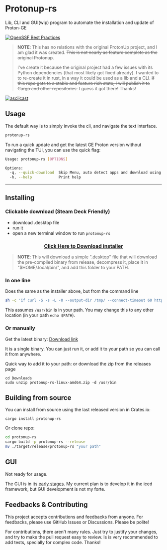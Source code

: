 # Protonup-rs

Lib, CLI and GUI(wip) program to automate the installation and update of Proton-GE

[![OpenSSF Best Practices](https://www.bestpractices.dev/projects/10372/badge)](https://www.bestpractices.dev/projects/10372)

> **NOTE**: This has no relations with the original ProtonUp project, and I am glad it was created.
> ~~This is not nearly as feature complete as the original Protonup~~.
>
> I've create it because the original project had a few issues with its Python dependencies (that most likely got fixed already).
> I wanted to to re-create it in rust, in a way it could be used as a lib and a CLI.
> ~~If this repo gets to a stable and feature rich state, I will publish it to Cargo and other repositories.~~ I guess it got there! Thanks!

[![asciicast](https://asciinema.org/a/QZ97c4yRwQ6YczTliB1ziZy5Z.svg)](https://asciinema.org/a/QZ97c4yRwQ6YczTliB1ziZy5Z)

## Usage

The default way is to simply invoke the cli, and navigate the text interface.

```bash
protonup-rs
```

To run a quick update and get the latest GE Proton version without navigating the TUI, you can use the quick flag:

```bash
Usage: protonup-rs [OPTIONS]

Options:
  -q, --quick-download  Skip Menu, auto detect apps and download using default parameters
  -h, --help            Print help
```

---

## Installing

### Clickable download (Steam Deck Friendly)

- download .desktop file
- run it
- open a new terminal window to run `protonup-rs`

<h3 align="center">
  <a name="download button" href="https://github.com/auyer/protonup-rs/releases/latest/download/protonup-rs-install.desktop">Click Here to Download installer</a>
</h3>

> **NOTE**: This will download a simple ".desktop" file that will download the pre-compiled binary from release, decompress it, place it in "$HOME/.local/bin/", and add this folder to your PATH.

### In one line

Does the same as the installer above, but from the command line

```bash
sh -c 'if curl -S -s -L -O --output-dir /tmp/ --connect-timeout 60 https://github.com/auyer/Protonup-rs/releases/latest/download/protonup-rs-linux-amd64.tar.gz ; then tar -xvzf /tmp/protonup-rs-linux-amd64.tar.gz -C /tmp/ && mv /tmp/protonup-rs ${HOME}/.local/bin/ && [[ "$SHELL" == *"bash"* ]] && [ "$SHELL" = "/bin/bash" ] && echo "export PATH=\"$PATH:${HOME}/.local/bin\"" >> ${HOME}/.bashrc || ([ "$SHELL" = "/bin/zsh" ] && echo "export PATH=\"$PATH:${HOME}/.local/bin\"" >> ${HOME}/.zshrc ) && rm /tmp/protonup-rs-linux-amd64.tar.gz; else echo "Something went wrong, please report this if it is a bug"; read; fi'
```

This assumes `/usr/bin` is in your path. You may change this to any other location (in your path `echo $PATH`).

### Or manually

Get the latest binary:
[Download link](https://github.com/auyer/Protonup-rs/releases/latest/download/protonup-rs-linux-amd64.zip)

It is a single binary. You can just run it, or add it to your path so you can call it from anywhere.

Quick way to add it to your path:
or download the zip from the releases page

```
cd Downloads
sudo unzip protonup-rs-linux-amd64.zip -d /usr/bin
```

## Building from source

You can install from source using the last released version in Crates.io:

```
cargo install protonup-rs
```

Or clone repo:

```bash
cd protonup-rs
cargo build -p protonup-rs --release
mv ./target/release/protonup-rs "your path"
```

## GUI

Not ready for usage.

The GUI is in its [early stages](https://github.com/auyer/Protonup-rs/tree/feature/gui). My current plan is to develop it in the iced framework, but GUI development is not my forte.

## Feedbacks & Contributing

This project accepts contributions and feedbacks from anyone.
For feedbacks, please use GitHub Issues or Discussions. Please be polite!

For contributions, there aren't many rules.
Just try to justify your changes, and try to make the pull request easy to review.
Is is very recommended to add tests, specially for complex code.
Thanks!
